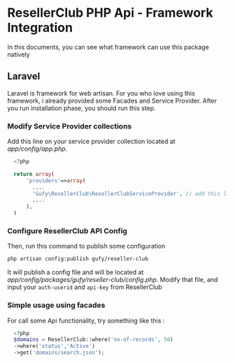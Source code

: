 # ResellerClub PHP Api - Framework Integration
In this documents, you can see what framework can use this package natively

## Laravel

Laravel is framework for web artisan. For you who love using this framework, i already provided some Facades and Service Provider. After you run installation phase, you should run this step.

### Modify Service Provider collections

Add this line on your service provider collection located at *app/config/app.php*.

```php
  <?php

  return array(
      'providers'=>array(
        ....
        'Gufy\ResellerClub\ResellerClubServiceProvider', // add this line only
        ....
      ),
  )
```

### Configure ResellerClub API Config

Then, run this command to publish some configuration
```bash
php artisan config:publish gufy/reseller-club
```

It will publish a config file and will be located at *app/config/packages/gufy/reseller-club/config.php*. Modify that file, and input your `auth-userid` and `api-key` from ResellerClub

### Simple usage using facades

For call some Api functionality, try something like this :

```php
  <?php
  $domains = ResellerClub::where('no-of-records', 50)
  ->where('status','Active')
  ->get('domains/search.json');
```
